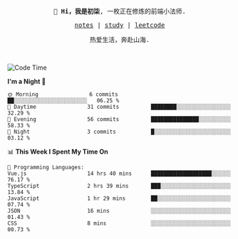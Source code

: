 <p align="center">
  <samp>
    <span><strong>👋 Hi，我是初柒</strong>,</span>
    <span>一枚正在修炼的前端小法师.</span>
  </samp>
</p>

<p align="center">
  <samp>
    <a href="https://www.wolai.com/dec-seven/wyPFvMTwAcD9muc6RMfThB">notes</a> |
    <a href="https://github.com/dec-seven/fe-study">study</a> |
    <a href="https://leetcode.cn/u/dec-seven/">leetcode</a>
  </samp>
</p>
<p align="center">
  <samp>
    <span>热爱生活，奔赴山海.</span>
  </samp>
</p>
<br>

<!--START_SECTION:waka-->
![Code Time](http://img.shields.io/badge/Code%20Time-843%20hrs%2047%20mins-blue)

**I'm a Night 🦉** 

```text
🌞 Morning                6 commits           ██░░░░░░░░░░░░░░░░░░░░░░░   06.25 % 
🌆 Daytime                31 commits          ████████░░░░░░░░░░░░░░░░░   32.29 % 
🌃 Evening                56 commits          ███████████████░░░░░░░░░░   58.33 % 
🌙 Night                  3 commits           █░░░░░░░░░░░░░░░░░░░░░░░░   03.12 % 
```


📊 **This Week I Spent My Time On** 

```text
💬 Programming Languages: 
Vue.js                   14 hrs 40 mins      ███████████████████░░░░░░   76.17 % 
TypeScript               2 hrs 39 mins       ███░░░░░░░░░░░░░░░░░░░░░░   13.84 % 
JavaScript               1 hr 29 mins        ██░░░░░░░░░░░░░░░░░░░░░░░   07.74 % 
JSON                     16 mins             ░░░░░░░░░░░░░░░░░░░░░░░░░   01.43 % 
CSS                      8 mins              ░░░░░░░░░░░░░░░░░░░░░░░░░   00.73 % 
```


<!--END_SECTION:waka-->

